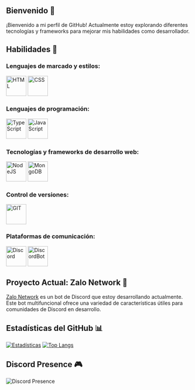 ## Bienvenido 🖖
¡Bienvenido a mi perfil de GitHub! Actualmente estoy explorando diferentes tecnologías y frameworks para mejorar mis habilidades como desarrollador.

## Habilidades 🚀

### Lenguajes de marcado y estilos:
<img src="https://i.imgur.com/Y7i6RvR.jpg" alt="HTML" width="55"/> <img src="https://i.imgur.com/pPEvpDx.jpg" alt="CSS" width="55"/>

### Lenguajes de programación:
<img src="https://i.imgur.com/QBVX3Ry.jpg" alt="TypeScript" width="55"/> <img src="https://i.imgur.com/ZyabsBQ.jpg" alt="JavaScript" width="55"/>

### Tecnologías y frameworks de desarrollo web:
<img src="https://i.imgur.com/1Ba9lE8.jpg" alt="NodeJS" width="55"/> <img src="https://i.imgur.com/4lFqcpD.jpg" alt="MongoDB" width="55"/>

### Control de versiones:
<img src="https://i.imgur.com/M0U0NzW.jpg" alt="GIT" width="55"/>

### Plataformas de comunicación:
<img src="https://i.imgur.com/e7XaR5X.jpg" alt="Discord" width="55"/> <img src="https://i.imgur.com/nRCT4wR.jpg" alt="DiscordBot" width="55"/>

## Proyecto Actual: Zalo Network 🤖

[Zalo Network](https://github.com/Zalo-Network) es un bot de Discord que estoy desarrollando actualmente. Este bot multifuncional ofrece una variedad de características útiles para comunidades de Discord en desarrollo.



## Estadísticas del GitHub 📊

[![Estadísticas](https://github-readme-stats.vercel.app/api?username=yuhjak25&show_icons=true&theme=dark&hide_border=true)](https://github.com/yuhjak25) [![Top Langs](https://github-readme-stats.vercel.app/api/top-langs/?username=yuhjak25&layout=compact&theme=dark&hide_border=true)](https://github.com/yuhjak25)

## Discord Presence 🎮

![Discord Presence](https://lanyard-profile-readme.vercel.app/api/1211695322720501820)


